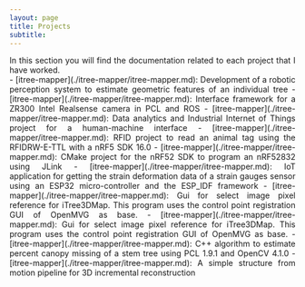 ```yaml
---
layout: page
title: Projects
subtitle: 
---
```

<div style="text-align: justify ">
In this section you will find the documentation related to each project that I have worked. 
</div>

<div style="text-align: justify ">
- [itree-mapper](./itree-mapper/itree-mapper.md): Development of a robotic perception system to estimate geometric features of an individual tree
- [itree-mapper](./itree-mapper/itree-mapper.md): Interface framework for a ZR300 Intel Realsense camera in PCL and ROS
- [itree-mapper](./itree-mapper/itree-mapper.md): Data analytics and Industrial Internet of Things project for a human-machine interface 
- [itree-mapper](./itree-mapper/itree-mapper.md): RFID project to read an animal tag using the RFIDRW-E-TTL with a nRF5 SDK 16.0
- [itree-mapper](./itree-mapper/itree-mapper.md): CMake project for the nRF52 SDK to program an nRF52832 using JLink
- [itree-mapper](./itree-mapper/itree-mapper.md): IoT application for getting the strain deformation data of a strain gauges sensor using an ESP32 micro-controller and the ESP_IDF framework
- [itree-mapper](./itree-mapper/itree-mapper.md): Gui for select image pixel reference for iTree3DMap. This program uses the control point registration GUI of OpenMVG as base.
- [itree-mapper](./itree-mapper/itree-mapper.md): Gui for select image pixel reference for iTree3DMap. This program uses the control point registration GUI of OpenMVG as base.
- [itree-mapper](./itree-mapper/itree-mapper.md): C++ algorithm to estimate percent canopy missing of a stem tree using PCL 1.9.1 and OpenCV 4.1.0
- [itree-mapper](./itree-mapper/itree-mapper.md): A simple structure from motion pipeline for 3D incremental reconstruction
</div>